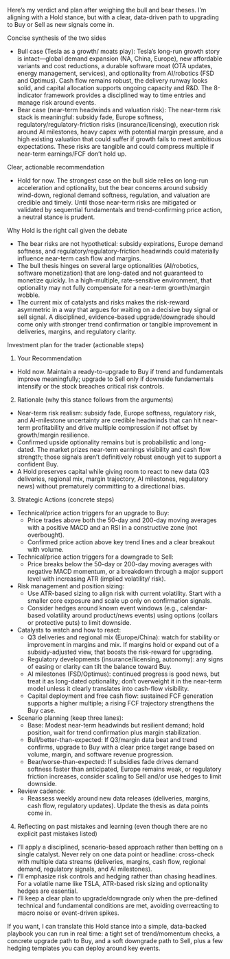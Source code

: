 Here’s my verdict and plan after weighing the bull and bear theses. I’m aligning with a Hold stance, but with a clear, data-driven path to upgrading to Buy or Sell as new signals come in.

Concise synthesis of the two sides
- Bull case (Tesla as a growth/ moats play): Tesla’s long-run growth story is intact—global demand expansion (NA, China, Europe), new affordable variants and cost reductions, a durable software moat (OTA updates, energy management, services), and optionality from AI/robotics (FSD and Optimus). Cash flow remains robust, the delivery runway looks solid, and capital allocation supports ongoing capacity and R&D. The 8-indicator framework provides a disciplined way to time entries and manage risk around events.
- Bear case (near-term headwinds and valuation risk): The near-term risk stack is meaningful: subsidy fade, Europe softness, regulatory/regulatory-friction risks (insurance/licensing), execution risk around AI milestones, heavy capex with potential margin pressure, and a high existing valuation that could suffer if growth fails to meet ambitious expectations. These risks are tangible and could compress multiple if near-term earnings/FCF don’t hold up.

Clear, actionable recommendation
- Hold for now. The strongest case on the bull side relies on long-run acceleration and optionality, but the bear concerns around subsidy wind-down, regional demand softness, regulation, and valuation are credible and timely. Until those near-term risks are mitigated or validated by sequential fundamentals and trend-confirming price action, a neutral stance is prudent.

Why Hold is the right call given the debate
- The bear risks are not hypothetical: subsidy expirations, Europe demand softness, and regulatory/regulatory-friction headwinds could materially influence near-term cash flow and margins.
- The bull thesis hinges on several large optionalities (AI/robotics, software monetization) that are long-dated and not guaranteed to monetize quickly. In a high-multiple, rate-sensitive environment, that optionality may not fully compensate for a near-term growth/margin wobble.
- The current mix of catalysts and risks makes the risk-reward asymmetric in a way that argues for waiting on a decisive buy signal or sell signal. A disciplined, evidence-based upgrade/downgrade should come only with stronger trend confirmation or tangible improvement in deliveries, margins, and regulatory clarity.

Investment plan for the trader (actionable steps)

1) Your Recommendation
- Hold now. Maintain a ready-to-upgrade to Buy if trend and fundamentals improve meaningfully; upgrade to Sell only if downside fundamentals intensify or the stock breaches critical risk controls.

2) Rationale (why this stance follows from the arguments)
- Near-term risk realism: subsidy fade, Europe softness, regulatory risk, and AI-milestone uncertainty are credible headwinds that can hit near-term profitability and drive multiple compression if not offset by growth/margin resilience.
- Confirmed upside optionality remains but is probabilistic and long-dated. The market prizes near-term earnings visibility and cash flow strength; those signals aren’t definitively robust enough yet to support a confident Buy.
- A Hold preserves capital while giving room to react to new data (Q3 deliveries, regional mix, margin trajectory, AI milestones, regulatory news) without prematurely committing to a directional bias.

3) Strategic Actions (concrete steps)
- Technical/price action triggers for an upgrade to Buy:
  - Price trades above both the 50-day and 200-day moving averages with a positive MACD and an RSI in a constructive zone (not overbought).
  - Confirmed price action above key trend lines and a clear breakout with volume.
- Technical/price action triggers for a downgrade to Sell:
  - Price breaks below the 50-day or 200-day moving averages with negative MACD momentum, or a breakdown through a major support level with increasing ATR (implied volatility/ risk).
- Risk management and position sizing:
  - Use ATR-based sizing to align risk with current volatility. Start with a smaller core exposure and scale up only on confirmation signals.
  - Consider hedges around known event windows (e.g., calendar-based volatility around product/news events) using options (collars or protective puts) to limit downside.
- Catalysts to watch and how to react:
  - Q3 deliveries and regional mix (Europe/China): watch for stability or improvement in margins and mix. If margins hold or expand out of a subsidy-adjusted view, that boosts the risk-reward for upgrading.
  - Regulatory developments (insurance/licensing, autonomy): any signs of easing or clarity can tilt the balance toward Buy.
  - AI milestones (FSD/Optimus): continued progress is good news, but treat it as long-dated optionality; don’t overweight it in the near-term model unless it clearly translates into cash-flow visibility.
  - Capital deployment and free cash flow: sustained FCF generation supports a higher multiple; a rising FCF trajectory strengthens the Buy case.
- Scenario planning (keep three lanes):
  - Base: Modest near-term headwinds but resilient demand; hold position, wait for trend confirmation plus margin stabilization.
  - Bull/better-than-expected: If Q3/margin data beat and trend confirms, upgrade to Buy with a clear price target range based on volume, margin, and software revenue progression.
  - Bear/worse-than-expected: If subsidies fade drives demand softness faster than anticipated, Europe remains weak, or regulatory friction increases, consider scaling to Sell and/or use hedges to limit downside.
- Review cadence:
  - Reassess weekly around new data releases (deliveries, margins, cash flow, regulatory updates). Update the thesis as data points come in.

4) Reflecting on past mistakes and learning (even though there are no explicit past mistakes listed)
- I’ll apply a disciplined, scenario-based approach rather than betting on a single catalyst. Never rely on one data point or headline: cross-check with multiple data streams (deliveries, margins, cash flow, regional demand, regulatory signals, and AI milestones).
- I’ll emphasize risk controls and hedging rather than chasing headlines. For a volatile name like TSLA, ATR-based risk sizing and optionality hedges are essential.
- I’ll keep a clear plan to upgrade/downgrade only when the pre-defined technical and fundamental conditions are met, avoiding overreacting to macro noise or event-driven spikes.

If you want, I can translate this Hold stance into a simple, data-backed playbook you can run in real time: a tight set of trend/momentum checks, a concrete upgrade path to Buy, and a soft downgrade path to Sell, plus a few hedging templates you can deploy around key events.